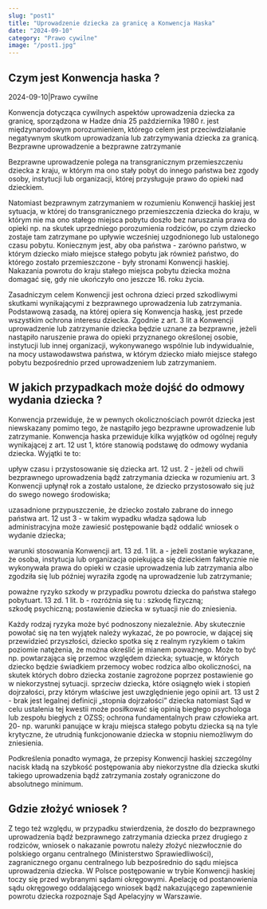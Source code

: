 ```yaml
---
slug: "post1"
title: "Uprowadzenie dziecka za granicę a Konwencja Haska"
date: "2024-09-10"
category: "Prawo cywilne"
image: "/post1.jpg"
---
```


<!--
import HeaderArticle from "../../src/features/blog/article/HeaderArticle.astro";
import ImageArticle from "../../src/features/blog/article/ImageArticle.astro";
import ParagraphArticle from "../../src/features/blog/article/ParagraphArticle.astro";
import ParagraphComponent from "../../src/features/blog/article/ParagraphComponent.astro";
import QuoteArticle from "../../src/features/blog/article/QuoteArticle.astro";
import SecondHeaderArticle from "../../src/features/blog/article/SecondHeaderArticle.astro";
import DateAndTypeArticle from "../../src/features/blog/article/DateAndTypeArticle.astro"; -->

<!--
    HeaderArticle -> Głowny header dla artykułu
    DateAndTypeArticle -> pod headerem - data i typ artykułu
    QuoteArticle -> blok cytatu z kreską
    ImageArticle -> blok z obrazem
    ParagraphComponent -> komponent do którego można przekazać dwa propsy -> SecondHeaderArticle(nagłowek dla componentu) i ParagraphArticle(paragrafy tekstu)
 -->

<section class="font-sens">
<h1 class="py-2 text-3xl font-semibold">Czym jest Konwencja haska ?</h1>

<div class="text-sm">
  <span>2024-09-10</span>|<span>Prawo cywilne</span>
</div>

<p class="text-xl text-red-500">
  Konwencja dotycząca cywilnych aspektów uprowadzenia dziecka za granicę,
  sporządzona w Hadze dnia 25 października 1980 r. jest międzynarodowym
  porozumieniem, którego celem jest przeciwdziałanie negatywnym skutkom
  uprowadzania lub zatrzymywania dziecka za granicą. Bezprawne uprowadzenie a
  bezprawne zatrzymanie
</p>

Bezprawne uprowadzenie polega na transgranicznym przemieszczeniu dziecka z kraju, w którym
ma ono stały pobyt do innego państwa bez zgody osoby, instytucji lub organizacji, której
przysługuje prawo do opieki nad dzieckiem.

Natomiast bezprawnym zatrzymaniem w rozumieniu Konwencji haskiej jest sytuacja, w której do
transgranicznego przemieszczenia dziecka do kraju, w którym nie ma ono stałego miejsca pobytu
doszło bez naruszania prawa do opieki np. na skutek uprzedniego porozumienia rodziców, po czym
dziecko zostaje tam zatrzymane po upływie wcześniej uzgodnionego lub ustalonego czasu pobytu.
Koniecznym jest, aby oba państwa - zarówno państwo, w którym dziecko miało miejsce stałego
pobytu jak również państwo, do którego zostało przemieszczone - były stronami Konwencji haskiej.
Nakazania powrotu do kraju stałego miejsca pobytu dziecka można domagać się, gdy nie ukończyło
ono jeszcze 16. roku życia.

Zasadniczym celem Konwencji jest ochrona dzieci przed szkodliwymi skutkami wynikającymi
z bezprawnego uprowadzenia lub zatrzymania. Podstawową zasadą, na której opiera się Konwencja
haską, jest przede wszystkim ochrona interesu dziecka.
Zgodnie z art. 3 lit a Konwencji uprowadzenie lub zatrzymanie dziecka będzie uznane za
bezprawne, jeżeli nastąpiło naruszenie prawa do opieki przyznanego określonej osobie, instytucji
lub innej organizacji, wykonywanego wspólnie lub indywidualnie, na mocy ustawodawstwa
państwa, w którym dziecko miało miejsce stałego pobytu bezpośrednio przed uprowadzeniem lub
zatrzymaniem.

## W jakich przypadkach może dojść do odmowy wydania dziecka ?

Konwencja przewiduje, że w pewnych okolicznościach powrót dziecka jest niewskazany pomimo
tego, że nastąpiło jego bezprawne uprowadzenie lub zatrzymanie. Konwencja haska przewiduje
kilka wyjątków od ogólnej reguły wynikającej z art. 12 ust 1, które stanowią podstawę do odmowy
wydania dziecka. Wyjątki te to:

upływ czasu i przystosowanie się dziecka art. 12 ust. 2 - jeżeli od chwili bezprawnego
uprowadzenia bądź zatrzymania dziecka w rozumieniu art. 3 Konwencji upłynął rok a zostało
ustalone, że dziecko przystosowało się już do swego nowego środowiska;

uzasadnione przypuszczenie, że dziecko zostało zabrane do innego państwa art. 12 ust 3 -
w takim wypadku władza sądowa lub administracyjna może zawiesić postępowanie bądź oddalić
wniosek o wydanie dziecka;

warunki stosowania Konwencji art. 13 zd. 1 lit. a - jeżeli zostanie wykazane, że osoba,
instytucja lub organizacja opiekująca się dzieckiem faktycznie nie wykonywała prawa do opieki w
czasie uprowadzenia lub zatrzymania albo zgodziła się lub później wyraziła zgodę na uprowadzenie
lub zatrzymanie;

poważne ryzyko szkody w przypadku powrotu dziecka do państwa stałego pobytuart. 13 zd. 1 lit.
b - rozróżnia się tu :
szkodę fizyczną;
szkodę psychiczną;
postawienie dziecka w sytuacji nie do zniesienia.

Każdy rodzaj ryzyka może być podnoszony niezależnie. Aby skutecznie powołać się na ten wyjątek
należy wykazać, że po powrocie, w dającej się przewidzieć przyszłości, dziecko spotka się
z realnym ryzykiem o takim poziomie natężenia, że można określić je mianem poważnego. Może to
być np. powtarzająca się przemoc względem dziecka; sytuacje, w których dziecko będzie
świadkiem przemocy wobec rodzica albo okoliczności, na skutek których dobro dziecka zostanie
zagrożone poprzez postawienie go w niekorzystnej sytuacji.
sprzeciw dziecka, które osiągnęło wiek i stopień dojrzałości, przy którym właściwe jest
uwzględnienie jego opinii art. 13 ust 2 - brak jest legalnej definicji „stopnia dojrzałości” dziecka
natomiast Sąd w celu ustalenia tej kwestii może posiłkować się opinią biegłego
psychologa lub zespołu biegłych z OZSS;
ochrona fundamentalnych praw człowieka art. 20- np. warunki panujące w kraju miejsca stałego
pobytu dziecka są na tyle krytyczne, że utrudnią funkcjonowanie dziecka w stopniu niemożliwym
do zniesienia.

Podkreślenia ponadto wymaga, że przepisy Konwencji haskiej szczególny nacisk kładą na szybkość
postępowania aby niekorzystne dla dziecka skutki takiego uprowadzenia bądź zatrzymania zostały
ograniczone do absolutnego minimum.

## Gdzie złożyć wniosek ?

Z tego też względu, w przypadku stwierdzenia, że doszło do bezprawnego uprowadzenia bądź
bezprawnego zatrzymania dziecka przez drugiego z rodziców, wniosek o nakazanie powrotu należy
złożyć niezwłocznie do polskiego organu centralnego (Ministerstwo Sprawiedliwości),
zagranicznego organu centralnego lub bezpośrednio do sądu miejsca uprowadzenia dziecka.
W Polsce postępowanie w trybie Konwencji haskiej toczy się przed wybranymi sądami
okręgowymi. Apelację od postanowienia sądu okręgowego oddalającego wniosek bądź
nakazującego zapewnienie powrotu dziecka rozpoznaje Sąd Apelacyjny w Warszawie.

</section>
